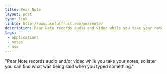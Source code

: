 ```yaml
---
title: Pear Note
layout: post
type: link
linkto: http://www.usefulfruit.com/pearnote/
description: Pear Note records audio and video while you take your notes
tags:
 - applications
 - notes
 - osx
---
```

"Pear Note records audio and/or video while you take your notes, so later you can find what was being said when you typed something."